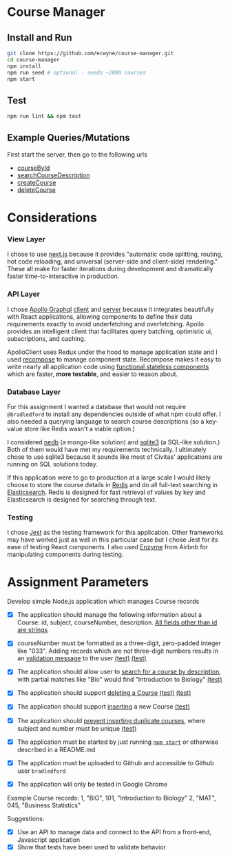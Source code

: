 # Course Manager

## Install and Run
```bash
git clone https://github.com/ecwyne/course-manager.git
cd course-manager
npm install
npm run seed # optional - seeds ~2000 courses
npm start
```

## Test
```bash
npm run lint && npm test
```

## Example Queries/Mutations
First start the server, then go to the following urls

- [courseById](http://localhost:3000/graphiql?query=%7B%0A%20%20courseById(id%3A%20101)%7B%0A%20%20%20%20id%0A%20%20%20%20subject%0A%20%20%20%20description%0A%20%20%20%20courseNumber%0A%20%20%7D%0A%7D)
- [searchCourseDescription](http://localhost:3000/graphiql?query=%7B%0A%20%20searchCourseDescription(query%3A%20%22BIO%22)%7B%0A%20%20%20%20id%0A%20%20%20%20description%0A%20%20%20%20subject%0A%20%20%20%20courseNumber%0A%20%20%7D%0A%7D)
- [createCourse](http://localhost:3000/graphiql?query=mutation%20CreateCourse(%24course%3A%20CourseInput!)%7B%0A%20%20createCourse(course%3A%20%24course)%7B%0A%20%20%20%20id%0A%20%20%20%20subject%0A%20%20%20%20courseNumber%0A%20%20%20%20description%0A%20%20%7D%0A%7D&operationName=CreateCourse&variables=%7B%22course%22%3A%20%7B%22subject%22%3A%20%22BIO%22%2C%20%22courseNumber%22%3A%20%22111%22%2C%20%22description%22%3A%20%22Introduction%20to%20Biology%22%7D%7D)
- [deleteCourse](http://localhost:3000/graphiql?query=mutation%20DeleteCourse(%24id%3A%20Int!)%7B%0A%20%20deleteCourse(id%3A%20%24id)%0A%7D&operationName=DeleteCourse&variables=%7B%22id%22%3A%2012%7D)

# Considerations
### View Layer
I chose to use [next.js](https://github.com/zeit/next.js) because it provides "automatic code splitting, routing, hot code reloading, and universal (server-side and client-side) rendering." These all make for faster iterations during development and dramatically faster time-to-interactive in production.

### API Layer
I chose [Apollo Graphql](http://dev.apollodata.com/) [client](http://dev.apollodata.com/react/) and [server](http://dev.apollodata.com/tools/) because it integrates beautifully with React applications, allowing components to define their data requirements exactly to avoid underfetching and overfetching. Apollo provides an intelligent client that facilitates query batching, optimistic ui, subscriptions, and caching.

ApolloClient uses Redux under the hood to manage application state and I used [recompose](https://github.com/acdlite/recompose) to manage component state. Recompose makes it easy to write nearly all application code using [functional stateless components](https://facebook.github.io/react/docs/components-and-props.html#functional-and-class-components) which are faster, __more testable__, and easier to reason about.

### Database Layer
For this assignment I wanted a database that would not require `@bradledford` to install any dependencies outside of what npm could offer. I also needed a querying language to search course descriptions (so a key-value store like Redis wasn't a viable option.)

I considered [nedb](https://github.com/louischatriot/nedb) (a mongo-like solution) and [sqlite3](https://github.com/mapbox/node-sqlite3) (a SQL-like solution.) Both of them would have met my requirements technically. I ultimately chose to use sqlite3 because it sounds like most of Civitas' applications are running on SQL solutions today.

If this application were to go to production at a large scale I would likely choose to store the course details in [Redis](https://redis.io/) and do all full-text searching in [Elasticsearch](https://www.elastic.co/products/elasticsearch). Redis is designed for fast retrieval of values by key and Elasticsearch is designed for searching through text.

### Testing
I chose [Jest](https://facebook.github.io/jest/) as the testing framework for this application. Other frameworks may have worked just as well in this particular case but I chose Jest for its ease of testing React components. I also used [Enzyme](http://airbnb.io/enzyme/) from Airbnb for manipulating components during testing.

# Assignment Parameters
Develop simple Node.js application which manages Course records
- [x] The application should manage the following information about a Course: id, subject, courseNumber, description. [All fields other than id are strings](https://github.com/ecwyne/course-manager/blob/master/api/graphql/schema.js#L5-L10)
- [x] courseNumber must be formatted as a three-digit, zero-padded integer like "033". Adding records which are not three-digit numbers results in an [validation message](https://github.com/ecwyne/course-manager/blob/master/components/CoursesManager/components/CoursesManagerCreator.js#L31) to the user [(test)](https://github.com/ecwyne/course-manager/blob/master/api/__tests__/schema.test.js#L70-L72) [(test)](https://github.com/ecwyne/course-manager/blob/master/components/CoursesManager/components/CoursesManagerCreator.test.js#L15-L31)
- [x] The application should allow user to [search for a course by description](https://github.com/ecwyne/course-manager/blob/master/api/data/coursesDb.js#L43-L46), with partial matches like "Bio" would find "Introduction to Biology" [(test)](https://github.com/ecwyne/course-manager/blob/master/api/__tests__/schema.test.js#L62-L64)
- [x] The application should support [deleting a Course](https://github.com/ecwyne/course-manager/blob/master/api/data/coursesDb.js#L33-L36) [(test)](https://github.com/ecwyne/course-manager/blob/master/api/__tests__/schema.test.js#L74-L80) [(test)](https://github.com/ecwyne/course-manager/blob/master/components/CoursesManager/components/CoursesManagerResults.test.js#L22-L24)
- [x] The application should support [inserting](https://github.com/ecwyne/course-manager/blob/master/api/data/coursesDb.js#L27-L31) a new Course [(test)](https://github.com/ecwyne/course-manager/blob/master/api/__tests__/schema.test.js#L54-L56)
- [x] The application should [prevent inserting duplicate courses](https://github.com/ecwyne/course-manager/blob/master/api/graphql/resolvers.js#L13), where subject and number must be unique [(test)](https://github.com/ecwyne/course-manager/blob/master/api/__tests__/schema.test.js#L66-L68)
- [x] The application must be started by just running [`npm start`](https://github.com/ecwyne/course-manager/blob/master/package.json#L8) or otherwise described in a README.md
- [x] The application must be uploaded to Github and accessible to Github user `bradledford`
- [x] The application will only be tested in Google Chrome



Example Course records:
1, "BIO", 101, "Introduction to Biology"
2, "MAT", 045, "Business Statistics"


Suggestions:
- [x] Use an API to manage data and connect to the API from a front-end, Javascript application
- [x] Show that tests have been used to validate behavior
